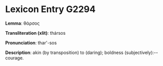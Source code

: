 # Lexicon Entry G2294

**Lemma**: θάρσος

**Transliteration (xlit)**: thársos

**Pronunciation**: thar'-sos

**Description**:
akin (by transposition) to  (daring); boldness (subjectively):--courage.
